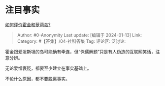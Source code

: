 # 注目事实
[如何评价霍金和萝莉岛?](https://www.zhihu.com/question/638166116/answer/3360241904)

> Author: #0-Anonymity
> Last update: [编辑于 2024-01-13]
> Link:
> Category: #【答集】/04-社科答集
> Tag:
> 评论区:
> 泛讨论:

霍金跟爱泼斯坦的岛可能确有牵连，但“侏儒解题”只是有人伪造的互联网笑话，注意分辨。

无论爱憎褒贬，都要至少建立在事实基础上。

不论什么原因，都不要脱离事实。
